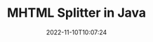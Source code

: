 ---
############################# Static ############################
layout: "auto-gen-merger"
date: 2022-11-10T10:07:24
draft: false
otherformats: odp ods odt one otp ott pdf pps ppsx ppt pptx rtf tex vdx vsdm vsdx

############################# Head ############################
head_title: "A(z) MHTML felosztása több fájlra a Java programban"
head_description: "Egyetlen MHTML fájl felosztása több fájlra oldalszámok, oldalintervallumok, páros vagy páratlan oldalak alapján a dokumentumok egyesítése API segítségével."

############################# Header ############################
title: "MHTML Splitter in Java"
description: "Oszd fel az MHTML elemet néhány soros Java kóddal."
bg_image: "https://cms.admin.containerize.com/templates/aspose/App_Themes/V3/images/bg/header1.png"
bg_overlay: false
button:
    enable: true
    icon: "fas fa-arrow-down"
    label: "Ingyenes próbaverzió letöltése"
    link: "https://downloads.groupdocs.com/merger/java"

############################# SubMenu ############################
submenu:
    enable: true

    left:
        img_alt: "GroupDocs.Merger for Java"
        image: "https://cms.admin.containerize.com/templates/groupdocs/images/product-logos/90x90-noborder/groupdocs-merger-java.png"
        product: "GroupDocs.Merger"
        platform: "Java"

    middle:
        button:

            # button loop
            - link: "https://apireference.groupdocs.com/merger/java"
              text: "API-referencia"

            # button loop
            - link: "https://github.com/groupdocs-merger"
              text: "Kódpéldák"

            # button loop
            - link: "https://products.groupdocs.app/merger/family"
              text: "Élő demók"

            # button loop
            - link: "https://purchase.groupdocs.com/pricing/merger/java"
              text: "Árazás"

    right:
        link_download: "https://downloads.groupdocs.com/merger"
        link_learn: "https://docs.groupdocs.com/merger/java"
        link_buy: "https://purchase.groupdocs.com"

############################# About ############################
about:
    enable: true
    title: "A GroupDocs.Merger for Java API-ról"
    content: |
        A [GroupDocs.Merger for Java](/hu/merger/java/) könyvtár egyszerű megoldást kínál számos dokumentumformátum biztonságos egyesítésére és felosztására, beleértve a PDF, Microsoft Office (Word, Excel, PowerPoint, OneNote), OpenDocument, HTML, képek és sok más a Java alkalmazásokon belül. A kód néhány sorának hozzáadásával számos dokumentumműveletet hajthat végre, például mozgathatja, eltávolíthatja, elforgathatja, cserélheti, kivonhatja vagy módosíthatja az oldalak tájolását a dokumentumokon belül. A dokumentumok egyesítési API támogatja a dokumentumoldalak előnézetének képként történő megtekintését is a dokumentum szerkezetének, formázásának és tartalmának elemzéséhez.
        
        A GroupDocs.Merger API megfelelő választás olyan vállalati megoldásokhoz, amelyek fájlfelosztási funkciókat igényelnek. Ezek az API-k jól támogatottak minden nagyobb operációs rendszeren és platformon, beleértve a J2SE 7.0 (1.7), J2SE 8.0 (1.8), Java 10-t is.

############################# Steps ############################
steps:
    enable: true
    title_left: "A(z) MHTML fájl felosztása oldalak szerint itt: Java"
    content_left: |
        A [GroupDocs.Merger for Java](/hu/merger/java/) megkönnyíti a Java fejlesztői számára, hogy egyetlen MHTML fájlt több eredményfájlra osszanak fel egy néhány egyszerű lépés.
        
        * A **SplitOptions** inicializálása a kimeneti fájlok elérési út formátumával.
        * Hozzon létre új példányt az **Merger**-ból, és adja meg a forrásdokumentum elérési útját konstruktor paraméterként.
        * Hívja a **split** parancsot, és adja át a **SplitOptions** objektumot az eredményül kapott dokumentumok mentéséhez.

    title_right: "rendszerkövetelmények"
    content_right: |
        A GroupDocs.Merger for Java API-k minden nagyobb platformon és operációs rendszeren támogatottak. Mielőtt végrehajtaná az alábbi kódot, győződjön meg arról, hogy a következő előfeltételek telepítve vannak a rendszeren.

        * Operációs rendszerek: Microsoft Windows, Linux, MacOS
        * Fejlesztési környezetek: NetBeans, IntelliJ IDEA, Eclipse
        * Keretrendszerek: J2SE 7.0 (1.7), J2SE 8.0 (1.8), Java 10
        * Töltse le a(z) GroupDocs.Merger for Java legújabb verzióját innen: [Maven](https://repository.groupdocs.com/webapp/#/artifacts/browse/tree/General/repo/com/groupdocs/groupdocs-merger)
         
    code: |
     {{% merger/additional-styles %}}
     {{< merger/code-merger title="Az MHTML fájl felosztása a Java példakóddal">}}

        ```java    
        // Az MHTML fájl felosztása a GroupDocs.Merger for Java API segítségével
        String filePath = "input.mhtml";
        String filePathOut = "output.mhtml";
        
        // Inicializálja a SplitOptions osztályt a kimeneti fájlok elérési út formátumával
        SplitOptions splitOptions = new SplitOptions(filePathOut, new int[] { 3, 6, 8 });

        // Példányos egyesülés a bemeneti MHTML dokumentummal
        Merger merger = new Merger(filePath);

        // Hívja meg a split metódust, és adja át a SplitOptions objektumot az eredményül kapott dokumentumok mentéséhez
        merger.split(splitOptions);
        ```
     {{< /merger/code-merger >}}

############################# Demos ############################
demos:
    enable: true
    title: "Élő bemutatók – Split MHTML fájl online"
    content: |
       Ossza meg az MHTML fájlt most a [GroupDocs.Merger Live Demos](https://products.groupdocs.app/splitter/mhtml) webhely meglátogatásával.
       Az élő demónak a következő előnyei vannak.
        
############################# About Formats ############################
about_formats:
    enable: true

############################# More Formats ############################
more_formats:
    enable: true
    title: "Fájl felosztása más formátumokból"
    content: |
        A Java dokumentálja az összevonási és felosztási API-t fájlformátumokhoz és képekhez. Osszon fel néhány népszerű fájlformátumot az alábbiak szerint.

############################# Back to top ###############################
back_to_top:
    enable: true
---